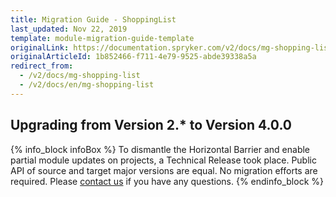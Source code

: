 ```yaml
---
title: Migration Guide - ShoppingList
last_updated: Nov 22, 2019
template: module-migration-guide-template
originalLink: https://documentation.spryker.com/v2/docs/mg-shopping-list
originalArticleId: 1b852466-f711-4e79-9525-abde39338a5a
redirect_from:
  - /v2/docs/mg-shopping-list
  - /v2/docs/en/mg-shopping-list
---
```


## Upgrading from Version 2.* to Version 4.0.0

{% info_block infoBox %}
To dismantle the Horizontal Barrier and enable partial module updates on projects, a Technical Release took place. Public API of source and target major versions are equal. No migration efforts are required. Please [contact us](https://spryker.com/en/support/) if you have any questions.
{% endinfo_block %}
